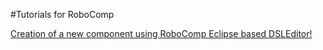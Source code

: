#Tutorials for RoboComp



[Creation of a new component using RoboComp Eclipse based DSLEditor!](doc/more_words.md)
